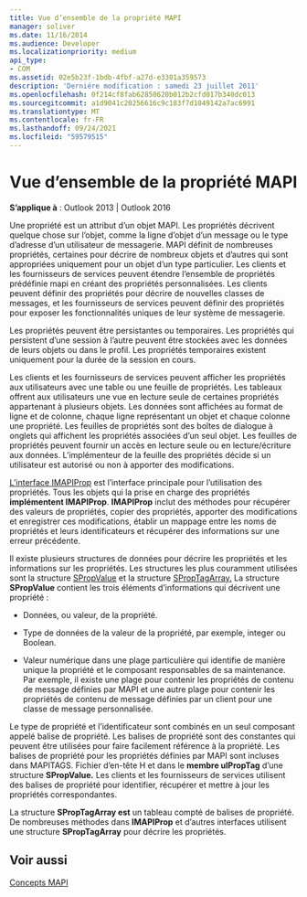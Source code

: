 ```yaml
---
title: Vue d’ensemble de la propriété MAPI
manager: soliver
ms.date: 11/16/2014
ms.audience: Developer
ms.localizationpriority: medium
api_type:
- COM
ms.assetid: 02e5b23f-1bdb-4fbf-a27d-e3301a359573
description: 'Derniére modification : samedi 23 juillet 2011'
ms.openlocfilehash: 0f214cf8fab62850620b012b2cfd017b340dc013
ms.sourcegitcommit: a1d9041c20256616c9c183f7d1049142a7ac6991
ms.translationtype: MT
ms.contentlocale: fr-FR
ms.lasthandoff: 09/24/2021
ms.locfileid: "59579515"
---
```

# <a name="mapi-property-overview"></a>Vue d’ensemble de la propriété MAPI

  
  
**S’applique à** : Outlook 2013 | Outlook 2016 
  
Une propriété est un attribut d’un objet MAPI. Les propriétés décrivent quelque chose sur l’objet, comme la ligne d’objet d’un message ou le type d’adresse d’un utilisateur de messagerie. MAPI définit de nombreuses propriétés, certaines pour décrire de nombreux objets et d’autres qui sont appropriées uniquement pour un objet d’un type particulier. Les clients et les fournisseurs de services peuvent étendre l’ensemble de propriétés prédéfinie mapi en créant des propriétés personnalisées. Les clients peuvent définir des propriétés pour décrire de nouvelles classes de messages, et les fournisseurs de services peuvent définir des propriétés pour exposer les fonctionnalités uniques de leur système de messagerie.
  
Les propriétés peuvent être persistantes ou temporaires. Les propriétés qui persistent d’une session à l’autre peuvent être stockées avec les données de leurs objets ou dans le profil. Les propriétés temporaires existent uniquement pour la durée de la session en cours. 
  
Les clients et les fournisseurs de services peuvent afficher les propriétés aux utilisateurs avec une table ou une feuille de propriétés. Les tableaux offrent aux utilisateurs une vue en lecture seule de certaines propriétés appartenant à plusieurs objets. Les données sont affichées au format de ligne et de colonne, chaque ligne représentant un objet et chaque colonne une propriété. Les feuilles de propriétés sont des boîtes de dialogue à onglets qui affichent les propriétés associées d’un seul objet. Les feuilles de propriétés peuvent fournir un accès en lecture seule ou en lecture/écriture aux données. L’implémenteur de la feuille des propriétés décide si un utilisateur est autorisé ou non à apporter des modifications.
  
[L’interface IMAPIProp](imapipropiunknown.md) est l’interface principale pour l’utilisation des propriétés. Tous les objets qui la prise en charge des propriétés **implémentent IMAPIProp**. **IMAPIProp** inclut des méthodes pour récupérer des valeurs de propriétés, copier des propriétés, apporter des modifications et enregistrer ces modifications, établir un mappage entre les noms de propriétés et leurs identificateurs et récupérer des informations sur une erreur précédente. 
  
Il existe plusieurs structures de données pour décrire les propriétés et les informations sur les propriétés. Les structures les plus couramment utilisées sont la structure [SPropValue](spropvalue.md) et la structure [SPropTagArray.](sproptagarray.md) La structure **SPropValue** contient les trois éléments d’informations qui décrivent une propriété : 
  
- Données, ou valeur, de la propriété.
    
- Type de données de la valeur de la propriété, par exemple, integer ou Boolean. 
    
- Valeur numérique dans une plage particulière qui identifie de manière unique la propriété et le composant responsables de sa maintenance. Par exemple, il existe une plage pour contenir les propriétés de contenu de message définies par MAPI et une autre plage pour contenir les propriétés de contenu de message définies par un client pour une classe de message personnalisée. 
    
Le type de propriété et l’identificateur sont combinés en un seul composant appelé balise de propriété. Les balises de propriété sont des constantes qui peuvent être utilisées pour faire facilement référence à la propriété. Les balises de propriété pour les propriétés définies par MAPI sont incluses dans MAPITAGS. Fichier d’en-tête H et dans le **membre ulPropTag** d’une structure **SPropValue.** Les clients et les fournisseurs de services utilisent des balises de propriété pour identifier, récupérer et mettre à jour les propriétés correspondantes. 
  
La structure **SPropTagArray est** un tableau compté de balises de propriété. De nombreuses méthodes dans **IMAPIProp** et d’autres interfaces utilisent une structure **SPropTagArray** pour décrire les propriétés. 
  
## <a name="see-also"></a>Voir aussi



[Concepts MAPI](mapi-concepts.md)

